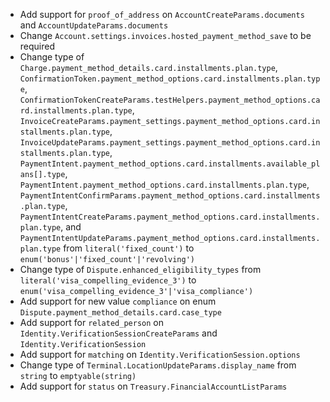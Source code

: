 * Add support for `proof_of_address` on `AccountCreateParams.documents` and `AccountUpdateParams.documents`
* Change `Account.settings.invoices.hosted_payment_method_save` to be required
* Change type of `Charge.payment_method_details.card.installments.plan.type`, `ConfirmationToken.payment_method_options.card.installments.plan.type`, `ConfirmationTokenCreateParams.testHelpers.payment_method_options.card.installments.plan.type`, `InvoiceCreateParams.payment_settings.payment_method_options.card.installments.plan.type`, `InvoiceUpdateParams.payment_settings.payment_method_options.card.installments.plan.type`, `PaymentIntent.payment_method_options.card.installments.available_plans[].type`, `PaymentIntent.payment_method_options.card.installments.plan.type`, `PaymentIntentConfirmParams.payment_method_options.card.installments.plan.type`, `PaymentIntentCreateParams.payment_method_options.card.installments.plan.type`, and `PaymentIntentUpdateParams.payment_method_options.card.installments.plan.type` from `literal('fixed_count')` to `enum('bonus'|'fixed_count'|'revolving')`
* Change type of `Dispute.enhanced_eligibility_types` from `literal('visa_compelling_evidence_3')` to `enum('visa_compelling_evidence_3'|'visa_compliance')`
* Add support for new value `compliance` on enum `Dispute.payment_method_details.card.case_type`
* Add support for `related_person` on `Identity.VerificationSessionCreateParams` and `Identity.VerificationSession`
* Add support for `matching` on `Identity.VerificationSession.options`
* Change type of `Terminal.LocationUpdateParams.display_name` from `string` to `emptyable(string)`
* Add support for `status` on `Treasury.FinancialAccountListParams`
